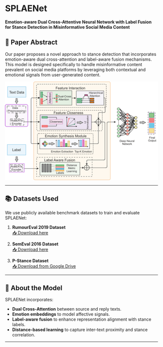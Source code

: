 # SPLAENet

**Emotion-aware Dual Cross-Attentive Neural Network with Label Fusion for Stance Detection in Misinformative Social Media Content**

## 📄 Paper Abstract
Our paper proposes a novel approach to stance detection that incorporates emotion-aware dual cross-attention and label-aware fusion mechanisms. This model is designed specifically to handle misinformative content prevalent on social media platforms by leveraging both contextual and emotional signals from user-generated content.

![SPLAENet Flowchart](https://raw.githubusercontent.com/lata04/SPLAENet/main/SPLAENet-flowchart.png)

---

## 📚 Datasets Used

We use publicly available benchmark datasets to train and evaluate SPLAENet:

1. **RumourEval 2019 Dataset**  
   [📥 Download here](https://figshare.com/articles/dataset/RumourEval_2019_data/8845580?file=16188500)

2. **SemEval 2016 Dataset**  
   [📥 Download here](https://www.saifmohammad.com/WebPages/StanceDataset.htm)

3. **P-Stance Dataset**  
   [📥 Download from Google Drive](https://drive.google.com/drive/folders/1so8lY1XKpnhUtTvb15edEz6aeHt7CSuh)

---

## 🧠 About the Model

SPLAENet incorporates:
- **Dual Cross-Attention** between source and reply texts.
- **Emotion embeddings** to model affective signals.
- **Label-aware fusion** to enhance representation alignment with stance labels.
- **Distance-based learning** to capture inter-text proximity and stance correlation.

---

